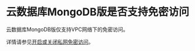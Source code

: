 # 云数据库MongoDB版是否支持免密访问

云数据库MongoDB版仅支持VPC网络下的免密访问。

详情请参见[开启或关闭私网免密访问](/cn.zh-CN/用户指南/管理网络连接/开启或关闭私网免密访问.md)。


